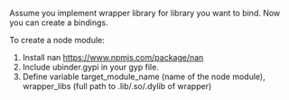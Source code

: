 Assume you implement wrapper library for library you want to bind. Now you can create a bindings.

To create a node module:
1. Install nan https://www.npmjs.com/package/nan
2. Include ubinder.gypi in your gyp file.
3. Define variable target_module_name (name of the node module), wrapper_libs (full path to .lib/.so/.dylib of wrapper)

